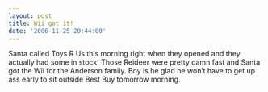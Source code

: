 ```yaml
---
layout: post
title: Wii got it!
date: '2006-11-25 20:44:00'
---
```


Santa called Toys R Us this morning right when they opened and they actually had some in stock! Those Reideer were pretty damn fast and Santa got the Wii for the Anderson family. Boy is he glad he won’t have to get up ass early to sit outside Best Buy tomorrow morning.

<!--kg-card-end: markdown-->